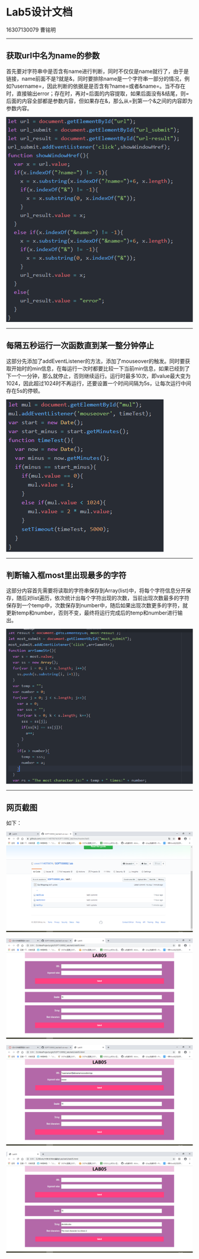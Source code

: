 Lab5设计文档
==========
16307130079 曹铭明

-------------------

## 获取url中名为name的参数
首先要对字符串中是否含有name进行判断，同时不仅仅是name就行了，由于是链接，name前面不是?就是&，同时要排除name是一个字符串一部分的情况，例如?username=，因此判断的依据是是否含有?name=或者&name=。当不存在时，直接输出error；存在时，再对=后面的内容提取，如果后面没有&结尾，则=后面的内容全部都是参数内容，但如果存在&，那么从=到第一个&之间的内容即为参数内容。

![code1](screenshot/code1.png)

-------------------

## 每隔五秒运行一次函数直到某一整分钟停止
这部分先添加了addEventListener的方法，添加了mouseover的触发。同时要获取开始时的min信息，在每运行一次时都要比较一下当前min信息，如果已经到了下一个一分钟，那么就停止，否则继续运行。运行时最多10次，即value最大变为1024，因此超过1024时不再运行，还要设置一个时间间隔为5s，让每次运行中间存在5s的停顿。

![code2](screenshot/code2.png)

-------------------

## 判断输入框most里出现最多的字符
这部分内容首先需要将读取的字符串保存到Array(list)中，将每个字符信息分开保存，随后对list遍历，依次统计出每个字符出现的次数，当前出现次数最多的字符保存到一个temp中，次数保存到number中，随后如果出现次数更多的字符，就更新temp和number，否则不变，最终将运行完成后的temp和number进行输出。

![code3](screenshot/code3.png)

-----------------

## 网页截图

如下：

![github](screenshot/github.png)

![display1](screenshot/display1.png)

![display2](screenshot/display2.png)

![display3](screenshot/display3.png)
